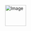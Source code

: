 <img width="68" alt="Image" src="https://github.com/user-attachments/assets/1f1e50dc-662f-4cef-94ee-1a625b163d9f" />
